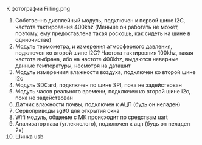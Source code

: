 К фотографии Filling.png

1. Собственно дисплейный модуль, подключен к первой шине I2C, частота тактирования 400khz (Меньше он работать не может, поэтому, ему предоставлена такая роскошь, как сидеть на шине в одиночистве)
2. Модуль термометра, и измерения атмосферного давления, подключен ко второй шине I2C? Частота тактировния 100khz, такая частота выбрана, ибо на частоте 400khz, выдаются неверные данные температуры, несмотря на даташит
3. Модуль измерениия влажности воздуха, подключен ко второй шине I2c
4. Модуль SDCard, подключен по шине SPI, пока не задействован
5. Модуль часов реального времени, подключен ко второй шине i2c, пока не задействован
6. Датчик влажности почвы, подключен к АЦП (будь он неладен)
7. Сервоприводы sg90 для открытия окна
8. Wifi модуль, общение с МК происходит по средствам uart
9. Анализатор газа (углекислого), подключен к ацп (будь он неладен 2х)
10. Шинка usb

